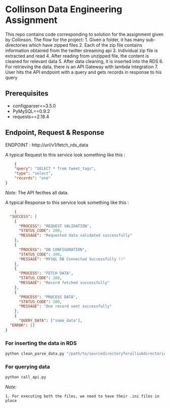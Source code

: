 # Collinson Data Engineering Assignment

This repo contains code corresponding to solution for the assignment given by Collinson.
The flow for the project:
    1. Given a folder, it has many sub-directories which have zipped files
    2. Each of the zip file contains information obtained from the twitter streaming api
    3. Individual zip file is extracted and read
    4. After reading from unzipped file, the content is cleaned for relevant data
    5. After data cleaning, it is inserted into the RDS
    6. For retrieving the data, there is an API Gateway with lambda integration
    7. User hits the API endpoint with a query and gets records in response to his query

## Prerequisites

- configparser==3.5.0
- PyMySQL==0.9.2
- requests==2.18.4


## Endpoint, Request & Response

ENDPOINT :  http://url/v1/fetch_rds_data

A typical Request to this service look something like this :

```json    
    {
    "query": "SELECT * from tweet_tags",
    "type": "select",
    "records": "one"
}
```
*Note:* The API fecthes all data.

A typical Response to this service look something like this :

```json
    {
  "SUCCESS": [
    {
      "PROCESS": "REQUEST VALIDATION",
      "STATUS_CODE": 200,
      "MESSAGE": "Requested data validated successfully"
    },
    {
      "PROCESS": "DB CONFIGURATION",
      "STATUS_CODE": 200,
      "MESSAGE": "MYSQL DB Connected Successfully !!"
    },
    {
      "PROCESS": "FETCH DATA",
      "STATUS_CODE": 200,
      "MESSAGE": "Record fetched successfully"
    },
    {
      "PROCESS": "PROCESS DATA",
      "STATUS_CODE": 200,
      "MESSAGE": "One record sent successfully"
    },
    {
      "QUERY_DATA": ["some_data"],
  "ERROR": []
}
```


### For inserting the data in RDS

```sh
python clean_parse_data.py "/path/to/sourcedirectoryforallsubdirectories"
```

### For querying data

```sh
python call_api.py
```

*Note:*

    1. For executing both the files, we need to have their .ini files in place
